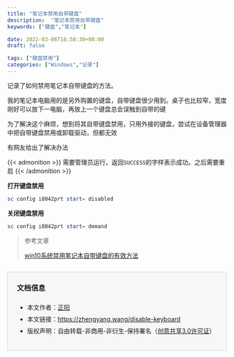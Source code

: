 ```yaml
---
title: "笔记本禁用自带键盘"
description:  "笔记本禁用自带键盘"
keywords: ["键盘","笔记本"]

date: 2022-03-06T16:58:30+08:00
draft: false

tags: ["键盘禁用"]
categories: ["Windows","记录"]
---
```


记录了如何禁用笔记本自带键盘的方法。

<!--more-->

我的笔记本电脑用的是另外购置的键盘，自带键盘很少用到。桌子也比较窄，宽度刚好可以放下一电脑，再放上一个键盘总会误触到自带的键

为了解决这个麻烦，想到将其自带键盘禁用，只用外接的键盘，尝试在设备管理器中把自带键盘禁用或卸载驱动，但都无效

有网友给出了解决办法

{{< admonition >}}
需要管理员运行，返回`SUCCESS`的字样表示成功。之后需要重启
{{< /admonition >}}

**打开键盘禁用**

```powershell
sc config i8042prt start= disabled
```

**关闭键盘禁用**

```powershell
sc config i8042prt start= demand
```



> 参考文章
>
> [win10系统禁用笔记本自带键盘的有效方法](https://www.chenxublog.com/2016/08/12/win10-disable-keybroad.html)









<div style="margin-top:2em;padding:0 1.5em;border:1px solid #d3d3d3;background-color:#f7f7f7">
    <h3>文档信息</h3>
    <ul style="padding-bottom:1.5em;">
        <li style="padding-top:0.5em;">本文作者：<a href="https://zhengyang.wang/about" target="_blank">正阳</a></li>
        <li style="padding-top:0.5em;">本文链接：<a href="https://zhengyang.wang/disable-keyboard/" target="_blank">https://zhengyang.wang/disable-keyboard</a></li>
        <li style="padding-top:0.5em;">版权声明：自由转载-非商用-非衍生-保持署名（<a href="http://creativecommons.org/licenses/by-nc-nd/3.0/deed.zh" target="_blank">创意共享3.0许可证</a>）</li>
    </ul>
</div>